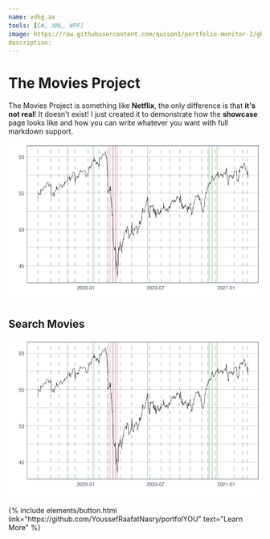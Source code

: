 ```yaml
---
name: vdhg.ax
tools: [C#, XML, WPF]
image: https://raw.githubusercontent.com/quison1/portfolio-monitor-2/gh-pages/_assets/vdhg-medium-price.png
description:
---
```


# The Movies Project

The Movies Project is something like **Netflix**, the only difference is that **it's not real**! It doesn't exist! I just created it to demonstrate how the **showcase** page looks like and how you can write whatever you want with full markdown support.

![preview](https://raw.githubusercontent.com/quison1/portfolio-monitor-2/gh-pages/_assets/vdhg-medium-price.png)

## Search Movies

![search](https://raw.githubusercontent.com/quison1/portfolio-monitor-2/gh-pages/_assets/vdhg-medium-price.png)

<p class="text-center">
{% include elements/button.html link="https://github.com/YoussefRaafatNasry/portfolYOU" text="Learn More" %}
</p>
